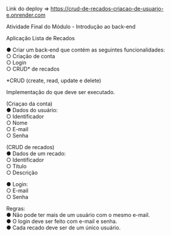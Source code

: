 Link do deploy => https://crud-de-recados-criacao-de-usuario-e.onrender.com


Atividade Final do Módulo - Introdução ao back-end

Aplicação Lista de Recados

● Criar um back-end que contém as seguintes funcionalidades: <br>
○ Criação de conta <br>
○ Login <br>
○ CRUD* de recados

*CRUD (create, read, update e delete)

Implementação do que deve ser executado. <br> 

(Criaçao da conta) <br>
● Dados do usuário: <br>
○ Identificador <br>
○ Nome <br>
○ E-mail <br>
○ Senha

(CRUD de recados) <br>
● Dados de um recado: <br>
○ Identificador <br>
○ Título <br>
○ Descrição 

● Login: <br>
○ E-mail <br>
○ Senha 


Regras: <br>
● Não pode ter mais de um usuário com o mesmo e-mail. <br>
● O login deve ser feito com e-mail e senha. <br>
● Cada recado deve ser de um único usuário.
